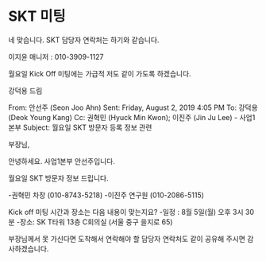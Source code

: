 # SKT 미팅

네 맞습니다. 
SKT 담당자 연락처는 하기와 같습니다. 

이지윤 매니저 : 010-3909-1127

월요일 Kick Off 미팅에는 가급적 저도 같이 가도록 하겠습니다. 

강덕용 드림

From: 안선주 (Seon Joo Ahn) 
Sent: Friday, August 2, 2019 4:05 PM
To: 강덕용 (Deok Young Kang)
Cc: 권혁민 (Hyuck Min Kwon); 이진주 (Jin Ju Lee) - 사업1본부
Subject: 월요일 SKT 방문자 등록 정보 관련

부장님, 

안녕하세요. 사업1본부 안선주입니다. 

월요일 SKT 방문자 정보 드립니다. 

-권혁민 차장 (010-8743-5218)
-이진주 연구원 (010-2086-5115)

Kick off 미팅 시간과 장소는 다음 내용이 맞는지요?
-일정 : 8월 5일(월) 오후 3시 30분
-장소: SK T타워 13층 C회의실
  (서울 중구 을지로 65)

부장님께서 못 가신다면 도착해서 연락해야 할 
담당자 연락처도 같이 공유해 주시면 감사하겠습니다. 

